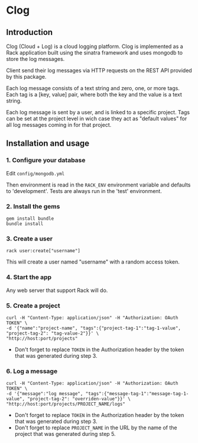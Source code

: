 # Clog

## Introduction

Clog (Cloud + Log) is a cloud logging platform. Clog is implemented as a Rack application built using the sinatra framework and uses mongodb to store the log messages.

Client send their log messages via HTTP requests on the REST API provided by this package.

Each log message consists of a text string and zero, one, or more tags. Each tag is a [key, value] pair, where both the key and the value is a text string.

Each log message is sent by a user, and is linked to a specific project. Tags can be set at the project level in wich case they act as "default values" for all log messages coming in for that project.

## Installation and usage

### 1. Configure your database
Edit `config/mongodb.yml`

Then environment is read in the `RACK_ENV` environment variable and defaults to 'development'.
Tests are always run in the 'test' environment.

### 2. Install the gems
    gem install bundle
    bundle install

### 3. Create a user
    rack user:create["username"]
This will create a user named "username" with a random access token.
    
### 4. Start the app
Any web server that support Rack will do. 

### 5. Create a project
    curl -H "Content-Type: application/json" -H "Authorization: OAuth TOKEN" \
    -d '{"name":"project-name", "tags":{"project-tag-1":"tag-1-value", "project-tag-2": "tag-value-2"}}' \
    "http://host:port/projects"

  - Don't forget to replace `TOKEN` in the Authorization header by the token that was generated during step 3.

### 6. Log a message
    curl -H "Content-Type: application/json" -H "Authorization: OAuth TOKEN" \
    -d '{"message":"log message", "tags":{"message-tag-1":"message-tag-1-value", "project-tag-2": "overriden-value"}}' \
    "http://host:port/projects/PROJECT_NAME/logs"

  - Don't forget to replace `TOKEN` in the Authorization header by the token that was generated during step 3.
  - Don't forget to replace `PROJECT_NAME` in the URL by the name of the project that was generated during step 5.
